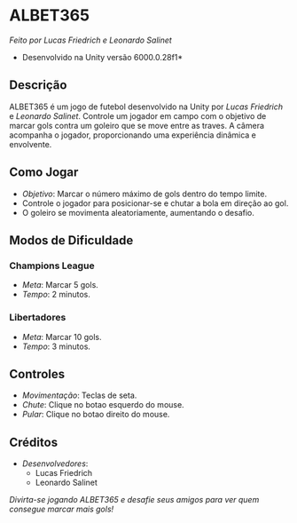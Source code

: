 # ALBET365

*Feito por Lucas Friedrich e Leonardo Salinet*
* Desenvolvido na Unity versão 6000.0.28f1*

## Descrição

ALBET365 é um jogo de futebol desenvolvido na Unity por *Lucas Friedrich* e *Leonardo Salinet*. Controle um jogador em campo com o objetivo de marcar gols contra um goleiro que se move entre as traves. A câmera acompanha o jogador, proporcionando uma experiência dinâmica e envolvente.

## Como Jogar

- *Objetivo*: Marcar o número máximo de gols dentro do tempo limite.
- Controle o jogador para posicionar-se e chutar a bola em direção ao gol.
- O goleiro se movimenta aleatoriamente, aumentando o desafio.

## Modos de Dificuldade

### Champions League

- *Meta*: Marcar 5 gols.
- *Tempo*: 2 minutos.

### Libertadores

- *Meta*: Marcar 10 gols.
- *Tempo*: 3 minutos.

## Controles

- *Movimentação*: Teclas de seta.
- *Chute*: Clique no botao esquerdo do mouse.
- *Pular*: Clique no botao direito do mouse.

## Créditos

- *Desenvolvedores*:
  - Lucas Friedrich
  - Leonardo Salinet

*Divirta-se jogando ALBET365 e desafie seus amigos para ver quem consegue marcar mais gols!*
